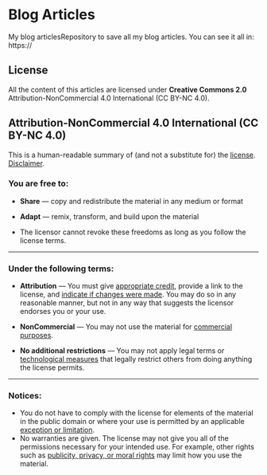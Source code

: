 # Blog Articles
My blog articlesRepository to save all my blog articles.
You can see it all in: https://

## License
All the content of this articles are licensed under **Creative Commons 2.0**  Attribution-NonCommercial 4.0 International  (CC BY-NC 4.0).

## Attribution-NonCommercial 4.0 International  (CC BY-NC 4.0)

This is a human-readable summary of (and not a substitute for) the  [license](https://creativecommons.org/licenses/by-nc/4.0/legalcode). [Disclaimer](https://creativecommons.org/licenses/by-nc/4.0/#).

### You are free to:

-   **Share**  — copy and redistribute the material in any medium or format
-   **Adapt**  — remix, transform, and build upon the material

-   The licensor cannot revoke these freedoms as long as you follow the license terms.

----------

### Under the following terms:

-   **Attribution**  —  You must give  [appropriate credit](https://creativecommons.org/licenses/by-nc/4.0/#), provide a link to the license, and  [indicate if changes were made](https://creativecommons.org/licenses/by-nc/4.0/#). You may do so in any reasonable manner, but not in any way that suggests the licensor endorses you or your use.
    
-   **NonCommercial**  — You may not use the material for  [commercial purposes](https://creativecommons.org/licenses/by-nc/4.0/#).
    

-   **No additional restrictions**  — You may not apply legal terms or  [technological measures](https://creativecommons.org/licenses/by-nc/4.0/#)  that legally restrict others from doing anything the license permits.

----------

### Notices:

-   You do not have to comply with the license for elements of the material in the public domain or where your use is permitted by an applicable  [exception or limitation](https://creativecommons.org/licenses/by-nc/4.0/#).
-   No warranties are given. The license may not give you all of the permissions necessary for your intended use. For example, other rights such as  [publicity, privacy, or moral rights](https://creativecommons.org/licenses/by-nc/4.0/#)  may limit how you use the material.
<!--stackedit_data:
eyJoaXN0b3J5IjpbMTEzMzYyMjExM119
-->
